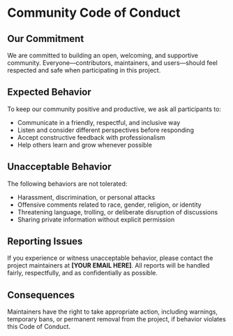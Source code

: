 # Community Code of Conduct  

## Our Commitment  
We are committed to building an open, welcoming, and supportive community. Everyone—contributors, maintainers, and users—should feel respected and safe when participating in this project.  

## Expected Behavior  
To keep our community positive and productive, we ask all participants to:  
- Communicate in a friendly, respectful, and inclusive way  
- Listen and consider different perspectives before responding  
- Accept constructive feedback with professionalism  
- Help others learn and grow whenever possible  

## Unacceptable Behavior  
The following behaviors are not tolerated:  
- Harassment, discrimination, or personal attacks  
- Offensive comments related to race, gender, religion, or identity  
- Threatening language, trolling, or deliberate disruption of discussions  
- Sharing private information without explicit permission  

## Reporting Issues  
If you experience or witness unacceptable behavior, please contact the project maintainers at **[YOUR EMAIL HERE]**. All reports will be handled fairly, respectfully, and as confidentially as possible.  

## Consequences  
Maintainers have the right to take appropriate action, including warnings, temporary bans, or permanent removal from the project, if behavior violates this Code of Conduct.  

